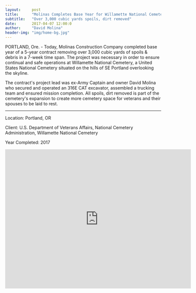 ```yaml
---
layout:     post
title:      "Molinas Completes Base Year for Willamette National Cemetery Project"
subtitle:   "Over 3,000 cubic yards spoils, dirt removed"
date:       2017-04-07 12:00:0
author:     "David Molina"
header-img: "img/home-bg.jpg"
---
```


<p>PORTLAND, Ore. - Today, Molinas Construction Company completed base year of a 5-year contract removing over 3,000 cubic yards of spoils & debris in a 7-week time span. The project was necessary in order to ensure continual and safe operations at Willamette National Cemetery, a United States National Cemetery situated on the hills of SE Portland overlooking the skyline.</p>

<p>The contract's project lead was ex-Army Captain and owner David Molina who secured and operated an 316E CAT excavator, assembled a trucking team and ensured mission completion. All spoils, dirt removed is part of the cemetery's expansion to create more cemetery space for veterans and their spouses to be laid to rest.</p>

---
Location: Portland, OR

Client: U.S. Department of Veterans Affairs, National Cemetery Administration, Willamette National Cemetery

Year Completed: 2017

<iframe src="https://www.google.com/maps/embed?pb=!1m18!1m12!1m3!1d357678.18886647734!2d-122.93460370171731!3d45.54306603167997!2m3!1f0!2f0!3f0!3m2!1i1024!2i768!4f13.1!3m3!1m2!1s0x54950b0b7da97427%3A0x1c36b9e6f6d18591!2sPortland%2C+OR!5e0!3m2!1sen!2sus!4v1506124248725" width="600" height="450" frameborder="0" style="border:0" allowfullscreen></iframe>
